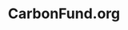 ---
title: CarbonFund.org
url: 'https://carbonfund.org/'
countries:
  - us
categories:
  - 681bffaf-a44c-4449-ae96-bf780506c862
description: >-
  Calculate your footprint based on flights, driving, shipping, and make
  tax-deductible donations to offset your emissions.
image: null
blueprint: action

---